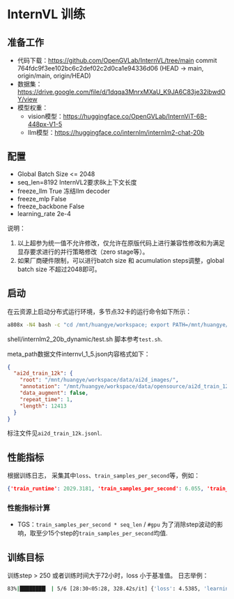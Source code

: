 # InternVL 训练

## 准备工作

- 代码下载：https://github.com/OpenGVLab/InternVL/tree/main commit 764fdc9f3ee102bc6c2def02c2d0ca1e94336d06 (HEAD -> main, origin/main, origin/HEAD)
- 数据集：https://drive.google.com/file/d/1dqqa3MnrxMXaU_K9JA6C83je32ibwdOY/view
- 模型权重：
  - vision模型：https://huggingface.co/OpenGVLab/InternViT-6B-448px-V1-5 
  - llm模型：https://huggingface.co/internlm/internlm2-chat-20b

## 配置

  - Global Batch Size <= 2048 
  - seq_len=8192 InternVL2要求8k上下文长度
  - freeze_llm True 冻结llm decoder
  - freeze_mlp False
  - freeze_backbone False
  - learning_rate 2e-4
  
说明：

1. 以上超参为统一值不允许修改，仅允许在原版代码上进行兼容性修改和为满足显存要求进行的并行策略修改（zero stage等）。
2. 如果厂商硬件限制，可以进行batch size 和 acumulation steps调整，global batch size 不超过2048即可。


## 启动

在云资源上启动分布式运行环境，多节点32卡的运行命令如下所示：

```bash
a808x -N4 bash -c "cd /mnt/huangye/workspace; export PATH=/mnt/huangye/workspace/conda_env/internvl/bin:$PATH; export PYTHONPATH=/mnt/huangye/workspace/conda_env/internvl/lib/python3.9/site-packages:$PYTHONPATH; cd /mnt/huangye/workspace/InternVL/internvl_chat; pwd; export; bash -c ' PARTITION='yjpc_a800' GPUS=32 PER_DEVICE_BATCH_SIZE=2 sh shell/internlm2_20b_dynamic/test.sh' ; sleep 100"
```

shell/internlm2_20b_dynamic/test.sh 脚本参考`test.sh`.

meta_path数据文件internvl_1_5.json内容格式如下：

```json
{
  "ai2d_train_12k": {
    "root": "/mnt/huangye/workspace/data/ai2d_images/",
    "annotation": "/mnt/huangye/workspace/data/opensource/ai2d_train_12k.jsonl",
    "data_augment": false,
    "repeat_time": 1,
    "length": 12413
  }
}
```

标注文件见`ai2d_train_12k.jsonl`.

## 性能指标

根据训练日志， 采集其中`loss`、`train_samples_per_second`等，例如：

```json
{'train_runtime': 2029.3181, 'train_samples_per_second': 6.055, 'train_steps_per_second': 0.003, 'train_loss': 6.906131823857625, 'epoch': 0.99}
```

### 性能指标计算
  - TGS：`train_samples_per_second * seq_len` / `#gpu` 为了消除step波动的影响，取至少15个step的`train_samples_per_second`均值.


## 训练目标

训练step > 250 或者训练时间大于72小时，loss 小于基准值。 
日志举例：
```bash	
83%|████████▎ | 5/6 [28:30<05:28, 328.42s/it] {'loss': 4.5385, 'learning_rate': 1e-05, 'epoch': 0.82}
```